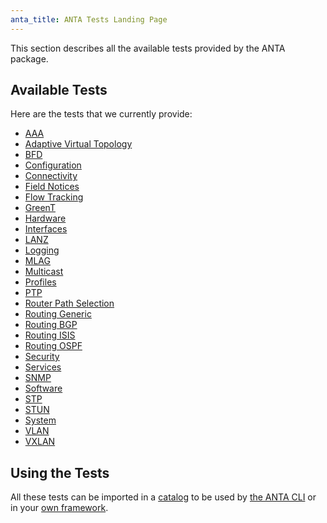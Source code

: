```yaml
---
anta_title: ANTA Tests Landing Page
---
```

<!--
  ~ Copyright (c) 2023-2024 Arista Networks, Inc.
  ~ Use of this source code is governed by the Apache License 2.0
  ~ that can be found in the LICENSE file.
  -->

This section describes all the available tests provided by the ANTA package.

## Available Tests

Here are the tests that we currently provide:

- [AAA](tests.aaa.md)
- [Adaptive Virtual Topology](tests.avt.md)
- [BFD](tests.bfd.md)
- [Configuration](tests.configuration.md)
- [Connectivity](tests.connectivity.md)
- [Field Notices](tests.field_notices.md)
- [Flow Tracking](tests.flow_tracking.md)
- [GreenT](tests.greent.md)
- [Hardware](tests.hardware.md)
- [Interfaces](tests.interfaces.md)
- [LANZ](tests.lanz.md)
- [Logging](tests.logging.md)
- [MLAG](tests.mlag.md)
- [Multicast](tests.multicast.md)
- [Profiles](tests.profiles.md)
- [PTP](tests.ptp.md)
- [Router Path Selection](tests.path_selection.md)
- [Routing Generic](tests.routing.generic.md)
- [Routing BGP](tests.routing.bgp.md)
- [Routing ISIS](tests.routing.isis.md)
- [Routing OSPF](tests.routing.ospf.md)
- [Security](tests.security.md)
- [Services](tests.services.md)
- [SNMP](tests.snmp.md)
- [Software](tests.software.md)
- [STP](tests.stp.md)
- [STUN](tests.stun.md)
- [System](tests.system.md)
- [VLAN](tests.vlan.md)
- [VXLAN](tests.vxlan.md)

## Using the Tests

All these tests can be imported in a [catalog](../usage-inventory-catalog.md) to be used by [the ANTA CLI](../cli/nrfu.md) or in your [own framework](../advanced_usages/as-python-lib.md).
